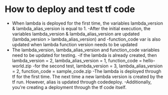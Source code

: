 # How to deploy and test tf code

- When lambda is deployed for the first time, the variables lambda_version & lambda_alias_version is equal to 1.
-After the initial execution, the variables lambda_version & lambda_alias_version are updated (lambda_version > lambda_alias_version) and
-function_code var is also updated when lambda function version needs to be updated
- The lambda_version, lambda_alias_version and function_code variables need to be updated for testing.
-if the lambda is already created, then lambda_version = 2, lambda_alias_version = 1, function_code = hello-world.zip
-for the second test, lambda_version = 3, lambda_alias_version = 2, function_code = sample_code.zip
-The lambda is deployed through tf for the first time. The next time a new lambda version is created by the tf run. However, alias is updated through codedeploy.
-Additionally, you're creating a deployment through the tf code itself.
